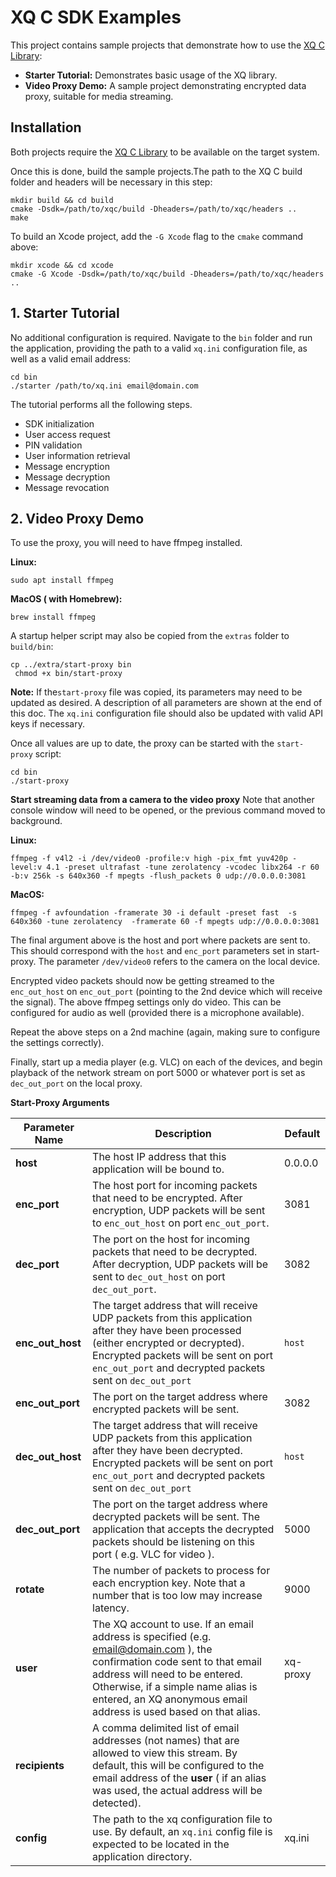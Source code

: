 # XQ C SDK Examples

This project contains sample projects that demonstrate how to use the [XQ C Library](https://github.com/xqmsg/csdk-core):

* **Starter Tutorial:** Demonstrates basic usage of the XQ library.
* **Video Proxy Demo:** A sample project demonstrating encrypted data proxy, suitable for media streaming.

## Installation

Both projects require the [XQ C Library](https://github.com/xqmsg/csdk-core) to be available on the target system. 

Once this is done, build the sample projects.The path to the XQ C build folder and headers will be necessary in this step:

```shell
mkdir build && cd build
cmake -Dsdk=/path/to/xqc/build -Dheaders=/path/to/xqc/headers .. 
make
```

To build an Xcode project, add the `-G Xcode` flag to the `cmake` command above:
```shell
mkdir xcode && cd xcode
cmake -G Xcode -Dsdk=/path/to/xqc/build -Dheaders=/path/to/xqc/headers .. 
```


## 1. Starter Tutorial
No additional configuration is required. Navigate to the `bin` folder and run the application, providing the path to a valid `xq.ini` configuration file, as well as a valid email address:

```shell
cd bin
./starter /path/to/xq.ini email@domain.com
```

The tutorial performs all the following steps.
* SDK initialization
* User access request
* PIN validation
* User information retrieval
* Message encryption
* Message decryption
* Message revocation


## 2. Video Proxy Demo

To use the proxy, you will need to have ffmpeg installed. 

**Linux:**

```shell
sudo apt install ffmpeg
```
**MacOS ( with Homebrew):**

```shell
brew install ffmpeg
```
A startup helper script may also be copied from the `extras` folder to `build/bin`:

```shell
cp ../extra/start-proxy bin
 chmod +x bin/start-proxy
```

 **Note:** If the`start-proxy` file was copied, its parameters may need to be updated as desired. A description of all parameters are shown at the end of this doc. The `xq.ini` configuration file should also be updated with valid API keys if necessary.

Once all values are up to date, the proxy can be started with the `start-proxy` script:

```shell
cd bin
./start-proxy
```

**Start streaming data from a camera to the video proxy**
Note that another console window will need to be opened, or the previous command moved to background.

**Linux:**

```shell
ffmpeg -f v4l2 -i /dev/video0 -profile:v high -pix_fmt yuv420p -level:v 4.1 -preset ultrafast -tune zerolatency -vcodec libx264 -r 60 -b:v 256k -s 640x360 -f mpegts -flush_packets 0 udp://0.0.0.0:3081
```

**MacOS:**

```shell
ffmpeg -f avfoundation -framerate 30 -i default -preset fast  -s 640x360 -tune zerolatency  -framerate 60 -f mpegts udp://0.0.0.0:3081
```


The final argument above is the host and port where packets are sent to. This  should correspond with the `host` and `enc_port` parameters set in start-proxy. The parameter `/dev/video0` refers to the camera on the local device.

Encrypted video packets should now be getting streamed to the `enc_out_host` on `enc_out_port` (pointing to the 2nd device which will receive the signal). The above ffmpeg settings only do video. This can be configured for audio as well (provided there is a microphone available).

Repeat the above steps on a 2nd machine (again, making sure to configure the settings correctly).

Finally, start up a media player (e.g. VLC) on each of the devices, and begin playback of the network stream on port 5000 or whatever port is set as `dec_out_port` on the local proxy.

**Start-Proxy Arguments**

| Parameter Name   | Description                                                  | Default  |
| ------------- | ------------------------------------------------- | ---------------- |
| **host**         | The host IP address that this application will be bound to. | 0.0.0.0  |
| **enc_port**     | The host port for incoming packets that need to be encrypted. After encryption, UDP packets will be sent to `enc_out_host` on port `enc_out_port`. | 3081     |
| **dec_port**     | The port on the host for incoming packets that need to be decrypted. After decryption, UDP packets will be sent to `dec_out_host` on port `dec_out_port`. | 3082     |
| **enc_out_host** | The target address that will receive UDP packets from this application after they have been processed (either encrypted or decrypted). Encrypted packets will be sent on port `enc_out_port` and decrypted packets sent on `dec_out_port` | `host` |
| **enc_out_port** | The port on the target address where encrypted packets will be sent. | 3082     |
| **dec_out_host** | The target address that will receive UDP packets from this application after they have been decrypted. Encrypted packets will be sent on port `enc_out_port` and decrypted packets sent on `dec_out_port` | `host` |
| **dec_out_port** | The port on the target address where decrypted packets will be sent. The application that accepts the decrypted packets should be listening on this port ( e.g. VLC for video ). | 5000     |
| **rotate**       | The number of packets to process for each encryption key. Note that a number that is too low may increase latency. | 9000     |
| **user**         | The XQ account to use. If an email address is specified (e.g. email@domain.com ), the confirmation code sent to that email address will need to be entered. Otherwise, if a simple name alias is entered, an XQ anonymous email address is used based on that alias. | xq-proxy |
| **recipients**   | A comma delimited list of email addresses (not names) that are allowed to view this stream. By default, this will be configured to the email address of the **user** ( if an alias was used, the actual address will be detected). ||
| **config**   | The path to the xq configuration file to use. By default, an `xq.ini` config file is expected to be located in the application directory. | xq.ini |
